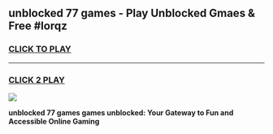 
## unblocked 77 games - Play Unblocked Gmaes & Free #lorqz
<h3>
<a href="https://news.freeplayer.one?title=unblocked_77_games&ref=24F">CLICK TO PLAY</a></h3>
<hr>

<h3>
<a href="https://news.freeplayer.one?title=unblocked_77_games&ref=24F">CLICK 2 PLAY</a>
  
</h3>

<a href="https://news.freeplayer.one?title=unblocked_77_games&ref=24F/"><img src="https://clearcache.store/games.png"></a>


**unblocked 77 games games unblocked: Your Gateway to Fun and Accessible Online Gaming**
